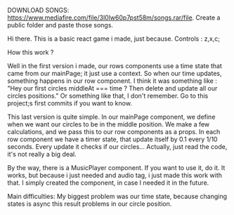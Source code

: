 DOWNLOAD SONGS: https://www.mediafire.com/file/3l0lw60p7pst58m/songs.rar/file.
Create a public folder and paste those songs.

Hi there.
This is a basic react game i made, just because.
Controls : z,x,c;

How this work ?

Well in the first version i made, our rows components use a time state that came from our mainPage; it just use a context.
So when our time updates, something happens in our row component. I think it was something like :
"Hey our first circles middleAt === time ? Then delete and update all our circles positions."
Or something like that, I don't remember. Go to this project;s first commits if you want to know.

This last version is quite simple.
In our mainPage component, we define when we want our circles to be in the middle position.
We make a few calculations, and we pass this to our row components as a props.
In each row component we have a timer state, that update itself by 0.1 every 1/10 seconds.
Every update it checks if our circles... Actually, just read the code, it's not really a big deal.

By the way, there is a MusicPlayer component. If you want to use it, do it. It works, but because i just needed and audio tag, i just made this work with that. I simply created the component, in case I needed it in the future.

Main difficulties:
My biggest problem was our time state, because changing states is async this result problems in our circle position.
